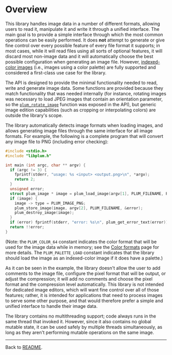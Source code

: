 # Overview

This library handles image data in a number of different formats, allowing users to read it, manipulate it and write
it through a unified interface.
The main goal is to provide a simple interface through which the most common operations can be easily performed.
It does **not** attempt to generate or give fine control over every possible feature of every file format it supports;
in most cases, while it will read files using all sorts of optional features, it will discard most non-image data and
it will automatically choose the best possible configuration when generating an image file.
However, [indexed-color images][indexed] (i.e., images using a color palette) are fully supported and considered a
first-class use case for the library.

The API is designed to provide the minimal functionality needed to read, write and generate image data.
Some functions are provided because they match functionality that was needed internally (for instance, rotating images
was necessary to load JPEG images that contain an orientation parameter, so the [`plum_rotate_image`][rotate] function
was exposed in the API), but generic image edition capabilities (such as cropping or interpolating colors) are outside
the library's scope.

The library automatically detects image formats when loading images, and allows generating image files through the
same interface for all image formats.
For example, the following is a complete program that will convert any image file to PNG (including error checking):

``` c
#include <stdio.h>
#include "libplum.h"

int main (int argc, char ** argv) {
  if (argc != 3) {
    fprintf(stderr, "usage: %s <input> <output.png>\n", *argv);
    return 2;
  }
  unsigned error;
  struct plum_image * image = plum_load_image(argv[1], PLUM_FILENAME, PLUM_COLOR_64 | PLUM_PALETTE_LOAD, &error);
  if (image) {
    image -> type = PLUM_IMAGE_PNG;
    plum_store_image(image, argv[2], PLUM_FILENAME, &error);
    plum_destroy_image(image);
  }
  if (error) fprintf(stderr, "error: %s\n", plum_get_error_text(error));
  return !!error;
}
```

(Note: the `PLUM_COLOR_64` constant indicates the color format that will be used for the image data while in memory;
see the [Color formats][formats] page for more details.
The `PLUM_PALETTE_LOAD` constant indicates that the library should load the image as an indexed-color image if it does
have a palette.)

As it can be seen in the example, the library doesn't allow the user to add comments to the image file, configure the
pixel format that will be output, or adjust the compression; it will add no comments and choose the pixel format and
the compression level automatically. This library is not intended for dedicated image editors, which will want fine
control over all of those features; rather, it is intended for applications that need to process images to serve some
other purpose, and that would therefore prefer a simple and unified interface to handle their image data.

The library contains no multithreading support; code always runs in the same thread that invoked it.
However, since it also contains no global mutable state, it can be used safely by multiple threads simultaneously, as
long as they aren't performing mutable operations on the same image.

* * *

Back to [README](README.md).

[formats]: colors.md
[indexed]: colors.md#indexed-color-mode
[rotate]: #
